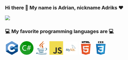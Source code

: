 ### Hi there 👋 My name is Adrian, nickname Adriks ❤️

<img src="https://github-readme-stats.vercel.app/api/top-langs/?username=AdriksOwy&&layout=compact&count_private=true&show_icons=true&theme=dracula" />

### 💻 My favorite programming languages are 💻

<div>
<a title="C++">
    <img width="45" src="https://raw.githubusercontent.com/github/explore/80688e429a7d4ef2fca1e82350fe8e3517d3494d/topics/cpp/cpp.png">
</a>
    
<a title="C#">
    <img width="45" src="https://raw.githubusercontent.com/github/explore/master/topics/csharp/csharp.png">
</a>

<a title="Java">
    <img width="45" src="https://raw.githubusercontent.com/github/explore/master/topics/java/java.png">
</a>

<a title="Javascript">
    <img width="45" src="https://raw.githubusercontent.com/github/explore/master/topics/javascript/javascript.png">
</a>

<a title="MYSQL">
    <img width="45" src="https://raw.githubusercontent.com/github/explore/master/topics/mysql/mysql.png">
</a>

<a title="HTML">
    <img width="45" src="https://raw.githubusercontent.com/github/explore/master/topics/html/html.png">
</a>

<a title="CSS">
    <img width="45" src="https://raw.githubusercontent.com/github/explore/master/topics/css/css.png">
</a>
</div>
